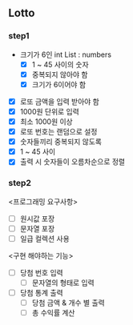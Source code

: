 ## Lotto

### step1

- 크기가 6인 int List : numbers
    - [x] 1 ~ 45 사이의 숫자
    - [x] 중복되지 않아야 함
    - [x] 크기가 6이어야 함

- [x] 로또 금액을 입력 받아야 함
- [x] 1000원 단위로 입력
- [x] 최소 1000원 이상
- [x] 로또 번호는 랜덤으로 설정
- [x] 숫자들끼리 중복되지 않도록
- [x] 1 ~ 45 사이
- [x] 출력 시 숫자들이 오름차순으로 정렬

### step2

<프로그래밍 요구사항>

- [ ] 원시값 포장
- [ ] 문자열 포장
- [ ] 일급 컬렉션 사용

<구현 해야하는 기능>

- [ ] 당첨 번호 입력
    - [ ] 문자열의 형태로 입력
- [ ] 당첨 통계 출력
    - [ ] 당첨 금액 & 개수 별 출력
    - [ ] 총 수익률 계산